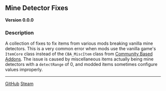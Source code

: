 ## Mine Detector Fixes
**Version 0.0.0**

### Description

A collection of fixes to fix items from various mods breaking vanilla mine detectors. This is a very common error when mods use the vanilla game's `ItemCore` class instead of the `CBA_MiscItem` class from [Community Based Addons](https://steamcommunity.com/workshop/filedetails/?id=450814997). The issue is caused by miscellaneous items actually being mine detectors with a `detectRange` of 0, and modded items sometimes configure values improperly.

---

[GitHub](https://github.com/DartRuffian/Mine-Detector-Fixes)
[Steam](https://steamcommunity.com/sharedfiles/filedetails/?id=2936216405)